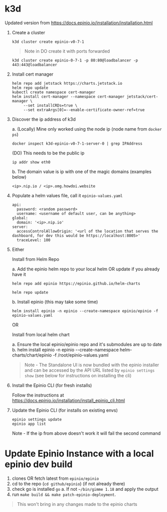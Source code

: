 # k3d

Updated version from https://docs.epinio.io/installation/installation.html

1. Create a cluster
   ```
   k3d cluster create epinio-v0-7-1
   ```
   > Note in DO create it with ports forwarded
   ```
   k3d cluster create epinio-0-7-1 -p 80:80@loadbalancer -p 443:443@loadbalancer
   ```

1. Install cert manager
   ```
   helm repo add jetstack https://charts.jetstack.io
   helm repo update
   kubectl create namespace cert-manager
   helm install cert-manager --namespace cert-manager jetstack/cert-manager \
        --set installCRDs=true \
        --set extraArgs[0]=--enable-certificate-owner-ref=true
   ```   
1. Discover the ip address of k3d

   a. (Locally) Mine only worked using the node ip (node name from `docker ps`)
      ```
      docker inspect k3d-epinio-v0-7-1-server-0 | grep IPAddress
      ```
      (DO) This needs to be the public ip 
      ```
      ip addr show eth0
      ```
   b. The domain value is ip with one of the magic domains (examples below)
      ```
      <ip>.nip.io / <ip>.omg.howdoi.website
      ```
3. Populate a helm values file, call it `epinio-values.yaml`
   ```
   api:
     password: <random password>
     username: <username of default user, can be anything>
   global:
     domain: '<ip>.nip.io'
   server:
     accessControlAllowOrigin: '<url of the location that serves the dashboard, for dev this would be https://localhost:8005>'
     traceLevel: 100
   ```
4. Either

   Install from Helm Repo

   a. Add the epinio helm repo to your local helm OR update if you already have it
      ```
      helm repo add epinio https://epinio.github.io/helm-charts
      ```
      ```
      helm repo update
      ```
   b. Install epinio (this may take some time)
      ```
      helm install epinio -n epinio --create-namespace epinio/epinio -f epinio-values.yaml
      ```
   OR

   Install from local helm chart

   a. Ensure the local epinio/epinio repo and it's submodules are up to date
   b. helm install epinio -n epinio --create-namespace helm-charts/chart/epinio -f /root/epinio-values.yaml
   
   > Note - The Standalone UI is now bundled with the epinio installer and can be accessed by the API URL listed by `epinio settings show` (see below for instructions on installing the cli)

5. Install the Epinio CLI (for fresh installs)

   Follow the instructions at https://docs.epinio.io/installation/install_epinio_cli.html

6. Update the Epinio CLI (for installs on existing envs) 
   ```
   epinio settings update
   epinio app list
   ```
   Note - If the ip from above doesn't work it will fail the second command

# Update Epinio Instance with a local epinio dev build
1. clones OR fetch latest from `epinio/epinio`
1. cd to the repo (`cd github/epinio`) (if not already there)
3. check go is installed `go`
  a. If not `~/bin/gimme 1.18` and apply the output
4. run `make build && make patch-epinio-deployment`. 
> This won't bring in any changes made to the epinio charts


